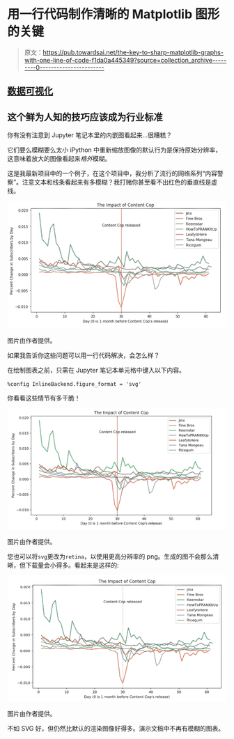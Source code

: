 # 用一行代码制作清晰的 Matplotlib 图形的关键

> 原文：<https://pub.towardsai.net/the-key-to-sharp-matplotlib-graphs-with-one-line-of-code-f1da0a445349?source=collection_archive---------0----------------------->

## [数据可视化](https://towardsai.net/p/category/data-visualization)

## 这个鲜为人知的技巧应该成为行业标准

你有没有注意到 Jupyter 笔记本里的内嵌图看起来…很糟糕？

它们要么模糊要么太小 iPython 中重新缩放图像的默认行为是保持原始分辨率，这意味着放大的图像看起来*格外*模糊。

这是我最新项目中的一个例子，在这个项目中，我分析了流行的网络系列“内容警察”。注意文本和线条看起来有多模糊？我打赌你甚至看不出红色的垂直线是虚线。

![](img/1a035eac1f947657726551f634500b8f.png)

图片由作者提供。

如果我告诉你这些问题可以用一行代码解决，会怎么样？

在绘制图表之前，只需在 Jupyter 笔记本单元格中键入以下内容。

```
%config InlineBackend.figure_format = 'svg'
```

你看看这些情节有多干脆！

![](img/346c488b94da96a3dae5a748a03dc9e4.png)

图片由作者提供。

您也可以将`svg`更改为`retina`，以使用更高分辨率的 png。生成的图不会那么清晰，但下载量会小得多。看起来是这样的:

![](img/93aa6ced083dead80ff4933e0d968c9e.png)

图片由作者提供。

不如 SVG 好，但仍然比默认的渲染图像好得多。演示文稿中不再有模糊的图表。
